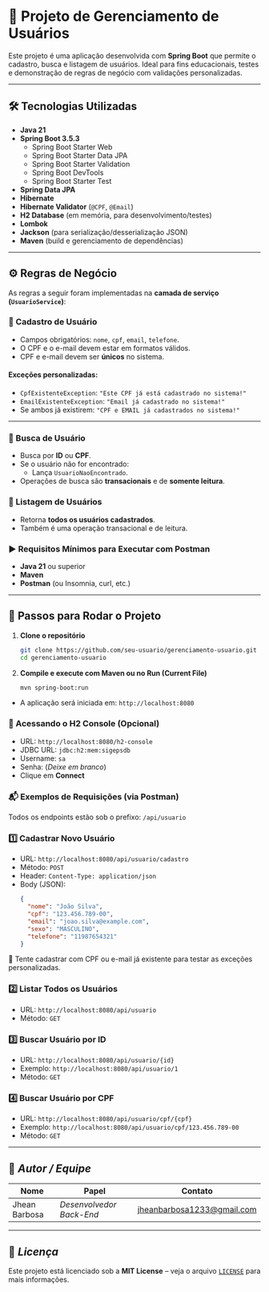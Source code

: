 # 📘 Projeto de Gerenciamento de Usuários

Este projeto é uma aplicação desenvolvida com **Spring Boot** que permite o cadastro, busca e listagem de usuários. Ideal para fins educacionais, testes e demonstração de regras de negócio com validações personalizadas.

---

## 🛠️ Tecnologias Utilizadas

- **Java 21**
- **Spring Boot 3.5.3**
  - Spring Boot Starter Web
  - Spring Boot Starter Data JPA
  - Spring Boot Starter Validation
  - Spring Boot DevTools
  - Spring Boot Starter Test
- **Spring Data JPA**
- **Hibernate**
- **Hibernate Validator** (`@CPF`, `@Email`)
- **H2 Database** (em memória, para desenvolvimento/testes)
- **Lombok**
- **Jackson** (para serialização/desserialização JSON)
- **Maven** (build e gerenciamento de dependências)

---

## ⚙️ Regras de Negócio

As regras a seguir foram implementadas na **camada de serviço (`UsuarioService`)**:

### 📝 Cadastro de Usuário

- Campos obrigatórios: `nome`, `cpf`, `email`, `telefone`.
- O CPF e o e-mail devem estar em formatos válidos.
- CPF e e-mail devem ser **únicos** no sistema.

#### Exceções personalizadas:

- `CpfExistenteException`: `"Este CPF já está cadastrado no sistema!"`
- `EmailExistenteException`: `"Email já cadastrado no sistema!"`
- Se ambos já existirem: `"CPF e EMAIL já cadastrados no sistema!"`

---

### 🔎 Busca de Usuário

- Busca por **ID** ou **CPF**.
- Se o usuário não for encontrado:
  - Lança `UsuarioNaoEncontrado`.
- Operações de busca são **transacionais** e de **somente leitura**.

### 📄 Listagem de Usuários

- Retorna **todos os usuários cadastrados**.
- Também é uma operação transacional e de leitura.

### ▶️ Requisitos Mínimos para Executar com Postman

- **Java 21** ou superior
- **Maven**
- **Postman** (ou Insomnia, curl, etc.)

---

## 🚀 Passos para Rodar o Projeto

1. **Clone o repositório**
   ```bash
   git clone https://github.com/seu-usuario/gerenciamento-usuario.git
   cd gerenciamento-usuario
2. **Compile e execute com Maven ou no Run (Current File)**
   ```bash
   mvn spring-boot:run
-  A aplicação será iniciada em: `http://localhost:8080`

### 💾 Acessando o H2 Console (Opcional)
-  URL: `http://localhost:8080/h2-console`
-  JDBC URL: `jdbc:h2:mem:sigepsdb`
-  Username: `sa`
-  Senha: (_Deixe em branco_)
-  Clique em **Connect**

### 📬 Exemplos de Requisições (via Postman)
Todos os endpoints estão sob o prefixo: `/api/usuario`

### 1️⃣ Cadastrar Novo Usuário
- URL: `http://localhost:8080/api/usuario/cadastro`
- Método: `POST`
- Header: `Content-Type: application/json`
- Body (JSON):
  ```json
  {
    "nome": "João Silva",
    "cpf": "123.456.789-00",
    "email": "joao.silva@example.com",
    "sexo": "MASCULINO",
    "telefone": "11987654321"
  }
🔁 Tente cadastrar com CPF ou e-mail já existente para testar as exceções personalizadas.

### 2️⃣ Listar Todos os Usuários
- URL: `http://localhost:8080/api/usuario`
- Método: `GET`

### 3️⃣ Buscar Usuário por ID
- URL: `http://localhost:8080/api/usuario/{id}`
- Exemplo: `http://localhost:8080/api/usuario/1`
- Método: `GET`

### 4️⃣ Buscar Usuário por CPF
- URL: `http://localhost:8080/api/usuario/cpf/{cpf}`
- Exemplo: `http://localhost:8080/api/usuario/cpf/123.456.789-00`
- Método: `GET`

---

## 👤 *Autor / Equipe*

| Nome          | Papel                  | Contato             |
|---------------|------------------------|---------------------|
| Jhean Barbosa | *Desenvolvedor Back-End* | jheanbarbosa1233@gmail.com     |

---

## 📄 *Licença*

Este projeto está licenciado sob a **MIT License** – veja o arquivo [`LICENSE`](./LICENSE) para mais informações.

